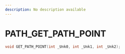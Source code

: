 ```yaml
---
description: No description available 
---
```


# PATH\_GET_PATH_POINT

```cpp
void GET_PATH_POINT(int _Unk0, int _Unk1, int _Unk2);
```